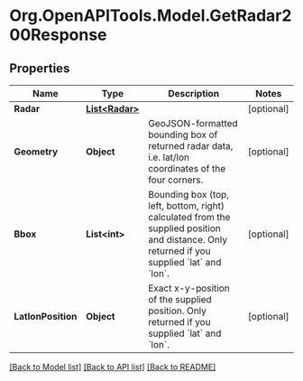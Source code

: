 # Org.OpenAPITools.Model.GetRadar200Response

## Properties

Name | Type | Description | Notes
------------ | ------------- | ------------- | -------------
**Radar** | [**List&lt;Radar&gt;**](Radar.md) |  | [optional] 
**Geometry** | **Object** | GeoJSON-formatted bounding box of returned radar data, i.e. lat/lon coordinates of the four corners. | [optional] 
**Bbox** | **List&lt;int&gt;** | Bounding box (top, left, bottom, right) calculated from the supplied position and distance. Only returned if you supplied &#x60;lat&#x60; and &#x60;lon&#x60;. | [optional] 
**LatlonPosition** | **Object** | Exact x-y-position of the supplied position. Only returned if you supplied &#x60;lat&#x60; and &#x60;lon&#x60;. | [optional] 

[[Back to Model list]](../README.md#documentation-for-models) [[Back to API list]](../README.md#documentation-for-api-endpoints) [[Back to README]](../README.md)

